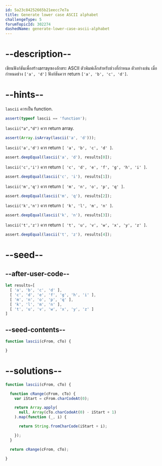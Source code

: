 ```yaml
---
id: 5a23c84252665b21eecc7e7a
title: Generate lower case ASCII alphabet
challengeType: 5
forumTopicId: 302274
dashedName: generate-lower-case-ascii-alphabet
---
```


# --description--

เขียนฟังก์ชันเพื่อสร้างarrayของอักขระ ASCII ตัวพิมพ์เล็กสำหรับช่วงที่กำหนด ตัวอย่างเช่น เมื่อกำหนดช่วง `['a', 'd']` ฟังก์ชันควร return `['a', 'b', 'c', 'd']`.

# --hints--

`lascii` ควรเป็น function.

```js
assert(typeof lascii == 'function');
```

`lascii("a","d")` ควร return array.

```js
assert(Array.isArray(lascii('a', 'd')));
```

`lascii('a','d')` ควร return `[ 'a', 'b', 'c', 'd' ]`.

```js
assert.deepEqual(lascii('a', 'd'), results[0]);
```

`lascii('c','i')` ควร return `[ 'c', 'd', 'e', 'f', 'g', 'h', 'i' ]`.

```js
assert.deepEqual(lascii('c', 'i'), results[1]);
```

`lascii('m','q')` ควร return `[ 'm', 'n', 'o', 'p', 'q' ]`.

```js
assert.deepEqual(lascii('m', 'q'), results[2]);
```

`lascii('k','n')` ควร return `[ 'k', 'l', 'm', 'n' ]`.

```js
assert.deepEqual(lascii('k', 'n'), results[3]);
```

`lascii('t','z')` ควร return `[ 't', 'u', 'v', 'w', 'x', 'y', 'z' ]`.

```js
assert.deepEqual(lascii('t', 'z'), results[4]);
```

# --seed--

## --after-user-code--

```js
let results=[
  [ 'a', 'b', 'c', 'd' ],
  [ 'c', 'd', 'e', 'f', 'g', 'h', 'i' ],
  [ 'm', 'n', 'o', 'p', 'q' ],
  [ 'k', 'l', 'm', 'n' ],
  [ 't', 'u', 'v', 'w', 'x', 'y', 'z' ]
]
```

## --seed-contents--

```js
function lascii(cFrom, cTo) {

}
```

# --solutions--

```js
function lascii(cFrom, cTo) {

  function cRange(cFrom, cTo) {
    var iStart = cFrom.charCodeAt(0);

    return Array.apply(
      null, Array(cTo.charCodeAt(0) - iStart + 1)
    ).map(function (_, i) {

      return String.fromCharCode(iStart + i);

    });
  }

  return cRange(cFrom, cTo);

}
```
